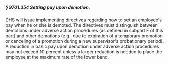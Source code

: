 ##### § 9701.354 Setting pay upon demotion. #####

DHS will issue implementing directives regarding how to set an employee's pay when he or she is demoted. The directives must distinguish between demotions under adverse action procedures (as defined in subpart F of this part) and other demotions (e.g., due to expiration of a temporary promotion or canceling of a promotion during a new supervisor's probationary period). A reduction in basic pay upon demotion under adverse action procedures may not exceed 10 percent unless a larger reduction is needed to place the employee at the maximum rate of the lower band.
